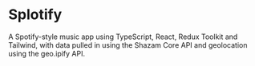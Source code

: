 # Splotify

A Spotify-style music app using TypeScript, React, Redux Toolkit and Tailwind, with data pulled in using the Shazam Core API and geolocation using the geo.ipify API.